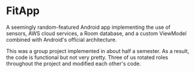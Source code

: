 # FitApp
A seemingly random-featured Android app implementing the use of sensors, AWS cloud services, a Room database, and a custom ViewModel combined with Android's official architecture.  

This was a group project implemented in about half a semester. As a result, the code is functional but not very pretty. Three of us rotated roles throughout the project and modified each other's code. 
